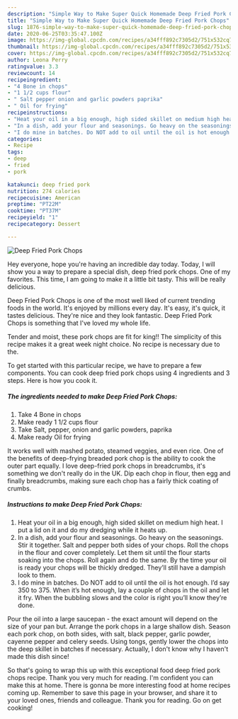 ```yaml
---
description: "Simple Way to Make Super Quick Homemade Deep Fried Pork Chops"
title: "Simple Way to Make Super Quick Homemade Deep Fried Pork Chops"
slug: 1876-simple-way-to-make-super-quick-homemade-deep-fried-pork-chops
date: 2020-06-25T03:35:47.100Z
image: https://img-global.cpcdn.com/recipes/a34fff892c7305d2/751x532cq70/deep-fried-pork-chops-recipe-main-photo.jpg
thumbnail: https://img-global.cpcdn.com/recipes/a34fff892c7305d2/751x532cq70/deep-fried-pork-chops-recipe-main-photo.jpg
cover: https://img-global.cpcdn.com/recipes/a34fff892c7305d2/751x532cq70/deep-fried-pork-chops-recipe-main-photo.jpg
author: Leona Perry
ratingvalue: 3.3
reviewcount: 14
recipeingredient:
- "4 Bone in chops"
- "1 1/2 cups flour"
- " Salt pepper onion and garlic powders paprika"
- " Oil for frying"
recipeinstructions:
- "Heat your oil in a big enough, high sided skillet on medium high heat. I put a lid on it and do my dredging while it heats up."
- "In a dish, add your flour and seasonings. Go heavy on the seasonings. Stir it together. Salt and pepper both sides of your chops. Roll the chops in the flour and cover completely. Let them sit until the flour starts soaking into the chops. Roll again and do the same. By the time your oil is ready your chops will be thickly dredged. They’ll still have a dampish look to them."
- "I do mine in batches. Do NOT add to oil until the oil is hot enough. I’d say 350 to 375. When it’s hot enough, lay a couple of chops in the oil and let it fry. When the bubbling slows and the color is right you’ll know they’re done."
categories:
- Recipe
tags:
- deep
- fried
- pork

katakunci: deep fried pork 
nutrition: 274 calories
recipecuisine: American
preptime: "PT22M"
cooktime: "PT37M"
recipeyield: "1"
recipecategory: Dessert

---
```



![Deep Fried Pork Chops](https://img-global.cpcdn.com/recipes/a34fff892c7305d2/751x532cq70/deep-fried-pork-chops-recipe-main-photo.jpg)

Hey everyone, hope you're having an incredible day today. Today, I will show you a way to prepare a special dish, deep fried pork chops. One of my favorites. This time, I am going to make it a little bit tasty. This will be really delicious.

Deep Fried Pork Chops is one of the most well liked of current trending foods in the world. It's enjoyed by millions every day. It's easy, it's quick, it tastes delicious. They're nice and they look fantastic. Deep Fried Pork Chops is something that I've loved my whole life.

Tender and moist, these pork chops are fit for king!! The simplicity of this recipe makes it a great week night choice. No recipe is necessary due to the.


To get started with this particular recipe, we have to prepare a few components. You can cook deep fried pork chops using 4 ingredients and 3 steps. Here is how you cook it.

<!--inarticleads1-->

##### The ingredients needed to make Deep Fried Pork Chops:

1. Take 4 Bone in chops
1. Make ready 1 1/2 cups flour
1. Take  Salt, pepper, onion and garlic powders, paprika
1. Make ready  Oil for frying


It works well with mashed potato, steamed veggies, and even rice. One of the benefits of deep-frying breaded pork chop is the ability to cook the outer part equally. I love deep-fried pork chops in breadcrumbs, it&#39;s something we don&#39;t really do in the UK. Dip each chop in flour, then egg and finally breadcrumbs, making sure each chop has a fairly thick coating of crumbs. 

<!--inarticleads2-->

##### Instructions to make Deep Fried Pork Chops:

1. Heat your oil in a big enough, high sided skillet on medium high heat. I put a lid on it and do my dredging while it heats up.
1. In a dish, add your flour and seasonings. Go heavy on the seasonings. Stir it together. Salt and pepper both sides of your chops. Roll the chops in the flour and cover completely. Let them sit until the flour starts soaking into the chops. Roll again and do the same. By the time your oil is ready your chops will be thickly dredged. They’ll still have a dampish look to them.
1. I do mine in batches. Do NOT add to oil until the oil is hot enough. I’d say 350 to 375. When it’s hot enough, lay a couple of chops in the oil and let it fry. When the bubbling slows and the color is right you’ll know they’re done.


Pour the oil into a large saucepan - the exact amount will depend on the size of your pan but. Arrange the pork chops in a large shallow dish. Season each pork chop, on both sides, with salt, black pepper, garlic powder, cayenne pepper and celery seeds. Using tongs, gently lower the chops into the deep skillet in batches if necessary. Actually, I don&#39;t know why I haven&#39;t made this dish since! 

So that's going to wrap this up with this exceptional food deep fried pork chops recipe. Thank you very much for reading. I'm confident you can make this at home. There is gonna be more interesting food at home recipes coming up. Remember to save this page in your browser, and share it to your loved ones, friends and colleague. Thank you for reading. Go on get cooking!
